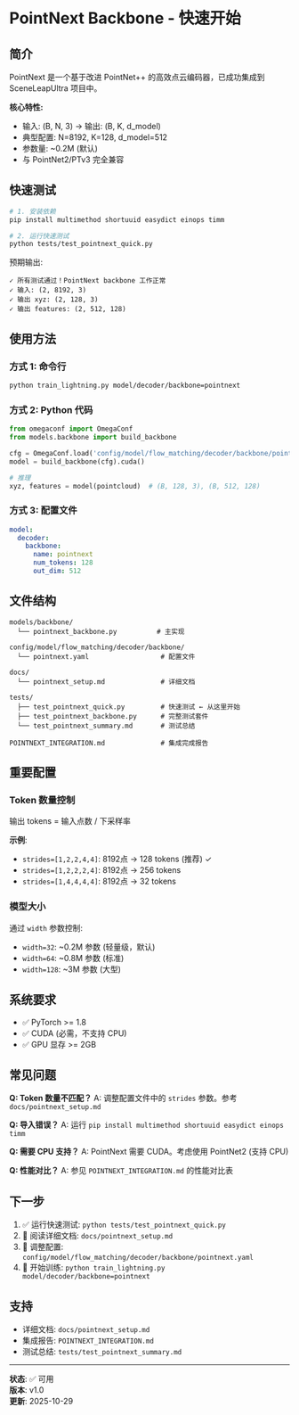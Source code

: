 # PointNext Backbone - 快速开始

## 简介

PointNext 是一个基于改进 PointNet++ 的高效点云编码器，已成功集成到 SceneLeapUltra 项目中。

**核心特性:**
- 输入: (B, N, 3) → 输出: (B, K, d_model)
- 典型配置: N=8192, K=128, d_model=512
- 参数量: ~0.2M (默认)
- 与 PointNet2/PTv3 完全兼容

## 快速测试

```bash
# 1. 安装依赖
pip install multimethod shortuuid easydict einops timm

# 2. 运行快速测试
python tests/test_pointnext_quick.py
```

预期输出:
```
✓ 所有测试通过！PointNext backbone 工作正常
✓ 输入: (2, 8192, 3)
✓ 输出 xyz: (2, 128, 3)
✓ 输出 features: (2, 512, 128)
```

## 使用方法

### 方式 1: 命令行

```bash
python train_lightning.py model/decoder/backbone=pointnext
```

### 方式 2: Python 代码

```python
from omegaconf import OmegaConf
from models.backbone import build_backbone

cfg = OmegaConf.load('config/model/flow_matching/decoder/backbone/pointnext.yaml')
model = build_backbone(cfg).cuda()

# 推理
xyz, features = model(pointcloud)  # (B, 128, 3), (B, 512, 128)
```

### 方式 3: 配置文件

```yaml
model:
  decoder:
    backbone:
      name: pointnext
      num_tokens: 128
      out_dim: 512
```

## 文件结构

```
models/backbone/
  └── pointnext_backbone.py          # 主实现

config/model/flow_matching/decoder/backbone/
  └── pointnext.yaml                  # 配置文件

docs/
  └── pointnext_setup.md              # 详细文档

tests/
  ├── test_pointnext_quick.py         # 快速测试 ← 从这里开始
  ├── test_pointnext_backbone.py      # 完整测试套件
  └── test_pointnext_summary.md       # 测试总结

POINTNEXT_INTEGRATION.md              # 集成完成报告
```

## 重要配置

### Token 数量控制

输出 tokens = 输入点数 / 下采样率

**示例**:
- `strides=[1,2,2,4,4]`: 8192点 → 128 tokens (推荐) ✓
- `strides=[1,2,2,2,4]`: 8192点 → 256 tokens
- `strides=[1,4,4,4,4]`: 8192点 → 32 tokens

### 模型大小

通过 `width` 参数控制:
- `width=32`: ~0.2M 参数 (轻量级，默认)
- `width=64`: ~0.8M 参数 (标准)
- `width=128`: ~3M 参数 (大型)

## 系统要求

- ✅ PyTorch >= 1.8
- ✅ CUDA (必需，不支持 CPU)
- ✅ GPU 显存 >= 2GB

## 常见问题

**Q: Token 数量不匹配？**
A: 调整配置文件中的 `strides` 参数。参考 `docs/pointnext_setup.md`

**Q: 导入错误？**
A: 运行 `pip install multimethod shortuuid easydict einops timm`

**Q: 需要 CPU 支持？**
A: PointNext 需要 CUDA。考虑使用 PointNet2 (支持 CPU)

**Q: 性能对比？**
A: 参见 `POINTNEXT_INTEGRATION.md` 的性能对比表

## 下一步

1. ✅ 运行快速测试: `python tests/test_pointnext_quick.py`
2. 📖 阅读详细文档: `docs/pointnext_setup.md`  
3. 🔧 调整配置: `config/model/flow_matching/decoder/backbone/pointnext.yaml`
4. 🚀 开始训练: `python train_lightning.py model/decoder/backbone=pointnext`

## 支持

- 详细文档: `docs/pointnext_setup.md`
- 集成报告: `POINTNEXT_INTEGRATION.md`
- 测试总结: `tests/test_pointnext_summary.md`

---

**状态**: ✅ 可用  
**版本**: v1.0  
**更新**: 2025-10-29

